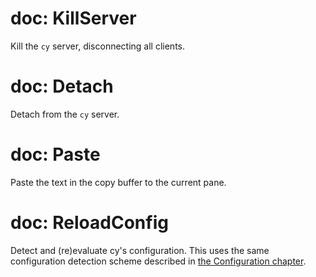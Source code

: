 # doc: KillServer

Kill the `cy` server, disconnecting all clients.

# doc: Detach

Detach from the `cy` server.

# doc: Paste

Paste the text in the copy buffer to the current pane.

# doc: ReloadConfig

Detect and (re)evaluate cy's configuration. This uses the same configuration detection scheme described in [the Configuration chapter](/configuration.md#configuration-files).
